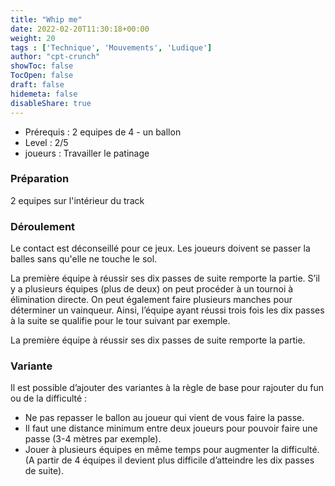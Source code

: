 ```yaml
---
title: "Whip me"
date: 2022-02-20T11:30:18+00:00
weight: 20
tags : ['Technique', 'Mouvements', 'Ludique'] 
author: "cpt-crunch"
showToc: false
TocOpen: false
draft: false
hidemeta: false
disableShare: true
---
```


- Prérequis : 2 equipes de 4 - un ballon 
- Level : 2/5
- joueurs : Travailler le patinage 

### Préparation 
 2 equipes sur l'intérieur du track 

###  Déroulement 
Le contact est déconseillé pour ce jeux. 
Les joueurs doivent se passer la balles sans qu'elle ne touche le sol.

La première équipe à réussir ses dix passes de suite remporte la partie. S’il y a plusieurs équipes (plus de deux) on peut procéder à un tournoi à élimination directe. On peut également faire plusieurs manches pour déterminer un vainqueur. 
Ainsi, l’équipe ayant réussi trois fois les dix passes à la suite se qualifie pour le tour suivant par exemple.

La première équipe à réussir ses dix passes de suite remporte la partie.


### Variante  
Il est possible d’ajouter des variantes à la règle de base pour rajouter du fun ou de la difficulté :

* Ne pas repasser le ballon au joueur qui vient de vous faire la passe.
* Il faut une distance minimum entre deux joueurs pour pouvoir faire une passe (3-4 mètres par exemple).
* Jouer à plusieurs équipes en même temps pour augmenter la difficulté. (A partir de 4 équipes il devient plus difficile d’atteindre les dix passes de suite).